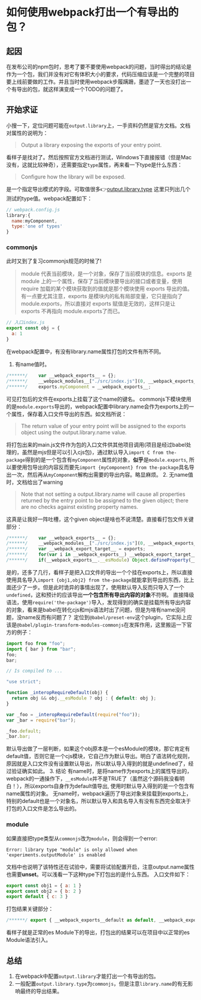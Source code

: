 # 如何使用webpack打出一个有导出的包？
## 起因
在发布公司的npm包时，思考了要不要使用webpack的问题，当时得出的结论是作为一个包，我们并没有对它有体积大小的要求，代码压缩应该是一个完整的项目要上线前要做的工作。并且当时使用webpack步履蹒跚，墨迹了一天也没打出一个有导出的包，就这样演变成一个TODO的问题了。
## 开始求证
小搜一下，定位问题可能在`output.library`上，一手资料仍然是官方文档。文档对属性的说明为：
> Output a library exposing the exports of your entry point.

看样子是找对了。然后按照官方文档进行测试，Windows下直接报错（但是Mac没有，这就比较神奇），还需要指定`type`属性，再来看一下type是什么东西：
> Configure how the library will be exposed.

是一个指定导出模式的字段。可取值很多:point_right:[output.library.type](https://webpack.js.org/configuration/output/#outputlibrarytype)
这里只列出几个测试的type值。webpack配置如下：
```js
// webpack.config.js
library:{
  name:myComponent,
  type:'one of types'
}
```
### commonjs
此时又到了复习commonjs规范的时候了!
> module 代表当前模块，是一个对象，保存了当前模块的信息。exports 是 module 上的一个属性，保存了当前模块要导出的接口或者变量，使用 require 加载的某个模块获取到的值就是那个模块使用 exports 导出的值。有一点要尤其注意，exports 是模块内的私有局部变量，它只是指向了 module.exports，所以直接对 exports 赋值是无效的，这样只是让 exports 不再指向 module.exports了而已。
```js
// 入口index.js
export const obj = {
  a: 1
}
```
在webpack配置中，有没有library.name属性打包的文件有所不同。
1. 有name值时。
```js
/******/ 	var __webpack_exports__ = {};
/******/ 	__webpack_modules__["./src/index.js"](0, __webpack_exports__, __webpack_require__);
/******/ 	exports.myComponent = __webpack_exports__;
```
可见打包后的文件在exports上挂载了这个name的键名。
commonjs下模块使用的是`module.exports`导出的，webpack配置中library.name会作为exports上的一个属性，保存着入口文件导出的东西。如文档所说：
> The return value of your entry point will be assigned to the exports object using the output.library.name value.

将打包出来的main.js文件作为包的入口文件供其他项目调用(项目是经过babel处理的，虽然是mjs但是可以引入cjs包)，通过默认导入`import C from the-package`得到的是一个包含有`myComponent`属性的对象，**似乎**是`module.exports`, 所以要使用包导出的内容反而要先`import {myComponent} from the-package`具名导出一次，然后再从`myComponent`解构出需要的导出内容。略显麻烦。
2. 无name值时，文档给出了warning
> Note that not setting a output.library.name will cause all properties returned by the entry point to be assigned to the given object; there are no checks against existing property names.

这真是让我好一阵吐槽，这个given object是啥也不说清楚。直接看打包文件关键部分：
```js
/******/ 	var __webpack_exports__ = {};
/******/ 	__webpack_modules__["./src/index.js"](0, __webpack_exports__, __webpack_require__);
/******/ 	var __webpack_export_target__ = exports;
/******/ 	for(var i in __webpack_exports__) __webpack_export_target__[i] = __webpack_exports__[i];
/******/ 	if(__webpack_exports__.__esModule) Object.defineProperty(__webpack_export_target__, "__esModule", { value: true });
```
是的，还多了几行，看样子是把入口文件的导出一个个挂在exports上，所以直接使用具名导入`import {obj1,obj2} from the-package`就能拿到导出的东西，比上面还少了一步。但是此时诡异的事情出现了，使用默认导入反而只导入了一个`undefined`，这和预计的应该导出**一个包含所有导出内容的对象**不符啊。
直接降级语法，使用`require('the-package')`导入，发现得到的确实是挂载所有导出内容的对象，看来是babel在转化cjs和mjs语法时出了问题，但是为啥有name没问题，没name反而有问题了？
定位到`@babel/preset-env`这个plugin，它实际上应该是`@babel/plugin-transform-modules-commonjs`在发挥作用，这里搬运一下官方的例子：
```js
import foo from "foo";
import { bar } from "bar";
foo;
bar;

// Is compiled to ...

"use strict";

function _interopRequireDefault(obj) {
  return obj && obj.__esModule ? obj : { default: obj };
}

var _foo = _interopRequireDefault(require("foo"));
var _bar = require("bar");

_foo.default;
_bar.bar;

```
默认导出做了一层判断，如果这个obj原本是一个esModule的模块，那它肯定有default值，否则它是一个cjs模块，它自己作为默认导出。明白了语法转化规则，原因就是入口文件没有设置默认导出，所以默认导入得到的就是undefined了，经过验证确实如此。
3. 结论
有name时，是将name作为exports上的属性导出的，webpack的一通操作下，`__esModule`并不是TRUE了（虽然这个源码我没看明白！），所以exports自身作为default值导出, 使用时默认导入得到的是一个包含有name属性的对象。
无name时，webpack遍历了导出对象来挂载到exports上，特别的default也是一个对象名，所以默认导入和具名导入有没有东西完全取决于打包的入口文件是怎么导出的。
### module
如果直接把type类型从`commonjs`改为`module`，则会得到一个error:
```
Error: library type "module" is only allowed when 'experiments.outputModule' is enabled
```
文档中也说明了该特性还在试验中，需要将试验配置开启，注意output.name属性也需要**unset**。可以浅看一下这种type下打包出的是什么东西。
入口文件如下：
```js
export const obj1 = { a: 1 }
export const obj2 = { b: 2 }
export default { c: 3 }
```
打包结果关键部分：
```js
/******/ export { __webpack_exports__default as default, __webpack_exports__obj1 as obj1, __webpack_exports__obj2 as obj2 };
```
看样子就是正常的es Module下的导出，打包出的结果可以在项目中以正常的es Module语法引入。
## 总结
1. 在webpack中配置`output.library`才能打出一个有导出的包。
2. 一般配置`output.library.type`为`commonjs`，但是注意`library.name`的有无影响最终的导出结果。